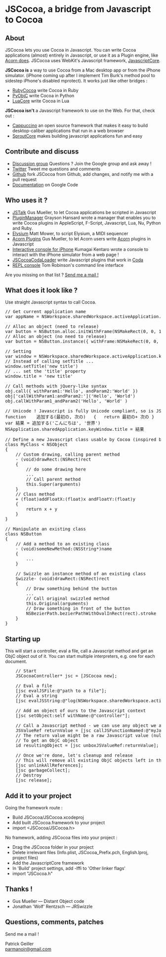JSCocoa, a bridge from Javascript to Cocoa
==

About
--
JSCocoa lets you use Cocoa in Javascript. You can write Cocoa applications (almost) entirely in Javascript, or use it as a Plugin engine, like [Acorn does](http://gusmueller.com/blog/archives/2009/01/jscocoa_and_acorn_plugins_in_javascript.html).
JSCocoa uses WebKit's Javascript framework, [JavascriptCore](http://webkit.org/projects/javascript/).

**JSCocoa is** a way to use Cocoa from a Mac desktop app or from the iPhone simulator. (iPhone coming up after I implement Tim Burk's method pool to sidestep iPhone's disabled mprotect).
It works just like other bridges :

* [RubyCocoa](http://rubycocoa.sourceforge.net/) write Cocoa in Ruby
* [PyObjC](http://pyobjc.sourceforge.net/) write Cocoa in Python
* [LuaCore](http://gusmueller.com/lua/) write Cocoa in Lua

**JSCocoa isn't** a Javascript framework to use on the Web. For that, check out :

* [Cappuccino](http://cappuccino.org/) an open source framework that makes it easy to build desktop-caliber applications that run in a web browser
* [SproutCore](http://www.sproutcore.com/) makes building javascript applications fun and easy

Contribute and discuss
--

* [Discussion group](http://groups.google.com/group/jscocoa) Questions ? Join the Google group and ask away !
* [Twitter](http://twitter.com/parmanoir) Tweet me questions and comments
* [Github](http://github.com/parmanoir/jscocoa/tree/master) fork JSCocoa from Github, add changes, and notify me with a pull request
* [Documentation](http://code.google.com/p/jscocoa/w/list) on Google Code

Who uses it ?
--

* [JSTalk](http://github.com/ccgus/jstalk/tree/master) Gus Mueller, to let Cocoa applications be scripted in Javascript
* [PluginManager](http://github.com/Grayson/pluginmanager/tree/master) Grayson Hansard wrote a manager that enables you to write Cocoa plugins in AppleScript, F-Script, Javascript, Lua, Nu, Python and Ruby.
* [Elysium](http://lucidmac.com/products/elysium/) Matt Mower, to script Elysium, a MIDI sequencer
* [Acorn Plugins](http://gusmueller.com/blog/archives/2009/01/jscocoa_and_acorn_plugins_in_javascript.html) Gus Mueller, to let Acorn users write [Acorn](http://flyingmeat.com/acorn/) plugins in Javascript
* [Interactive console for iPhone](http://ido.nu/kuma/2008/11/22/jscocoa-interactive-console-for-iphone/) Kumagai Kentaro wrote a console to interact with the iPhone simulator from a web page !
* [JSCocoaCodaLoader](http://gusmueller.com/blog/archives/2008/11/jscocoacodaloader.html) write Javascript plugins that work in [Coda](http://www.panic.com/coda/)
* [REPL console](http://tlrobinson.net/blog/2008/10/10/command-line-interpreter-and-repl-for-jscocoa/) Tom Robinson's command line interface

Are you missing on that list ? [Send me a mail !](mailto:parmanoir@gmail.com)


What does it look like ?
--
Use straight Javascript syntax to call Cocoa.
<pre>
// Get current application name
var appName = NSWorkspace.sharedWorkspace.activeApplication.NSApplicationName

// Alloc an object (need to release)
var button = NSButton.alloc.initWithFrame(NSMakeRect(0, 0, 100, 40))
// Alloc an object (no need to release)
var button = NSButton.instance({ withFrame:NSMakeRect(0, 0, 100, 40) }) 

// Setting
var window = NSWorkspace.sharedWorkspace.activeApplication.keyWindow
// Instead of calling setTitle ...
window.setTitle('new title')
// ... set the 'title' property
window.title = 'new title'

// Call methods with jQuery-like syntax
obj.call({ withParam1:'Hello', andParam2:'World' }) 
obj['callWithParam1:andParam2:']('Hello', 'World') 
obj.callWithParam1_andParam2('Hello', 'World' )

// Unicode ! Javascript is fully Unicode compliant, so is JSCocoa
function	追加する(最初の, 次の)	{	return 最初の+ 次の }
var 結果 = 追加する('こんにちは', '世界')
NSApplication.sharedApplication.keyWindow.title = 結果

// Define a new Javascript class usable by Cocoa (inspired by Cappucino)
class MyClass < NSObject
{
	// Custom drawing, calling parent method
	- (void)drawRect:(NSRect)rect
	{
		// do some drawing here
		...
		// Call parent method
		this.Super(arguments)			
	}
	// Class method
	+ (float)addFloatX:(float)x andFloatY:(float)y
	{
		return x + y
	}
}

// Manipulate an existing class
class NSButton
{
	// Add a method to an existing class
	- (void)someNewMethod:(NSString*)name
	{
		...
	}

	// Swizzle an instance method of an existing class
	Swizzle- (void)drawRect:(NSRect)rect
	{
		// Draw something behind the button
		...
		// Call original swizzled method
		this.Original(arguments)
		// Draw something in front of the button
		NSBezierPath.bezierPathWithOvalInRect(rect).stroke
	}
}
</pre>


Starting up
--
This will start a controller, eval a file, call a Javascript method and get an ObjC object out of it. You can start multiple interpreters, e.g. one for each document.
<pre>
	// Start
	JSCocoaController* jsc = [JSCocoa new];

	// Eval a file
	[jsc evalJSFile:@"path to a file"];
	// Eval a string
	[jsc evalJSString:@"log(NSWorkspace.sharedWorkspace.activeApplication.NSApplicationName)"];
	
	// Add an object of ours to the Javascript context
	[jsc setObject:self withName:@"controller"];

	// Call a Javascript method - we can use any object we added with setObject
	JSValueRef returnValue = [jsc callJSFunctionNamed:@"myJavascriptFunction" withArguments:self, nil];
	// The return value might be a raw Javascript value (null, true, false, a number) or an ObjC object
	// To get an ObjC object
	id resultingObject = [jsc unboxJSValueRef:returnValue];
	
	// Once we're done, let's cleanup and release
	// This will remove all existing ObjC objects left in the Javascript context
	[jsc unlinkAllReferences];
	[jsc garbageCollect];
	// Destroy
	[jsc release];
</pre>


Add it to your project
--
Going the framework route :

* Build JSCocoa/JSCocoa.xcodeproj
* Add built JSCocoa.framework to your project
* import <JSCocoa/JSCocoa.h>

No framework, adding JSCocoa files into your project :

* Drag the JSCocoa folder in your project
* Delete irrelevant files (Info.plist, JSCocoa_Prefix.pch, English.lproj, project files)
* Add the JavascriptCore framework
* In 'Build' project settings, add -lffi to 'Other linker flags'
* import "JSCocoa.h"


Thanks !
--
* Gus Mueller — Distant Object code
* Jonathan 'Wolf' Rentzsch — JRSwizzle

Questions, comments, patches
--
Send me a mail !

Patrick Geiller<br/> [parmanoir@gmail.com](mailto:parmanoir@gmail.com)

